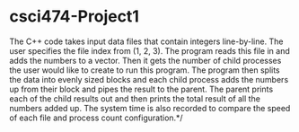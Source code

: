 # csci474-Project1
The C++ code takes input data files that contain integers line-by-line. The user specifies the file index from (1, 2, 3). The program reads this file in and adds the numbers to a vector. Then it gets the number of child processes the user would like to create to run this program. The program then splits the data into evenly sized blocks and each child process adds the numbers up from their block and pipes the result to the parent. The parent prints each of the child results out and then prints the total result of all the numbers added up. The system time is also recorded to compare the speed of each file and process count configuration.*/
